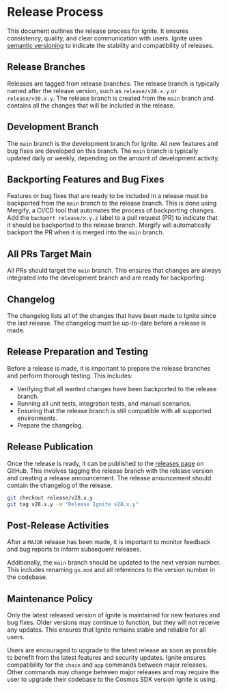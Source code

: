 # Release Process

This document outlines the release process for Ignite. It ensures consistency, quality, and clear communication with users.
Ignite uses [semantic versioning](https://semver.org/) to indicate the stability and compatibility of releases.

## Release Branches

Releases are tagged from release branches. The release branch is typically named after the release version, such as `release/v28.x.y` or `release/v30.x.y`. The release branch is created from the `main` branch and contains all the changes that will be included in the release.

## Development Branch

The `main` branch is the development branch for Ignite. All new features and bug fixes are developed on this branch. The `main` branch is typically updated daily or weekly, depending on the amount of development activity.

## Backporting Features and Bug Fixes

Features or bug fixes that are ready to be included in a release must be backported from the `main` branch to the release branch. This is done using Mergify, a CI/CD tool that automates the process of backporting changes. Add the `backport release/x.y.z` label to a pull request (PR) to indicate that it should be backported to the release branch. Mergify will automatically backport the PR when it is merged into the `main` branch.

## All PRs Target Main

All PRs should target the `main` branch. This ensures that changes are always integrated into the development branch and are ready for backporting.

## Changelog

The changelog lists all of the changes that have been made to Ignite since the last release. The changelog must be up-to-date before a release is made.

## Release Preparation and Testing

Before a release is made, it is important to prepare the release branches and perform thorough testing. This includes:

* Verifying that all wanted changes have been backported to the release branch.
* Running all unit tests, integration tests, and manual scenarios.
* Ensuring that the release branch is still compatible with all supported environments.
* Prepare the changelog.

## Release Publication

Once the release is ready, it can be published to the [releases page](https://github.com/ignite/cli/releases) on GitHub. This involves tagging the release branch with the release version and creating a release announcement. The release anouncement should contain the changelog of the release.

```bash
git checkout release/v28.x.y
git tag v28.x.y -m "Release Ignite v28.x.y"
```

## Post-Release Activities

After a `MAJOR` release has been made, it is important to monitor feedback and bug reports to inform subsequent releases.

Additionally, the `main` branch should be updated to the next version number.
This includes renaming `go.mod` and all references to the version number in the codebase.

## Maintenance Policy

Only the latest released version of Ignite is maintained for new features and bug fixes. Older versions may continue to function, but they will not receive any updates. This ensures that Ignite remains stable and reliable for all users.

Users are encouraged to upgrade to the latest release as soon as possible to benefit from the latest features and security updates.
Ignite ensures compatibility for the `chain` and `app` commands between major releases.
Other commands may change between major releases and may require the user to upgrade their codebase to the Cosmos SDK version Ignite is using.
